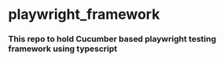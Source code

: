 # playwright_framework

### This repo to hold Cucumber based playwright testing framework using typescript
